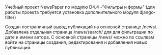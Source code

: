 Учебный проект NewsPaper по модулю D4.4 -"Фильтры и формы" (для работы проекта требуется установка дополнительного модуля django-filter)

Создан постраничный вывод публикаций на основной странице /news/. Добавлена отдельная страница /news/search/ для для фильтрации по дате и имени автора.
С основной страницы /news/ можно по ссылкам войти на страницы создания, редактирования и добавления новых публикаций.
